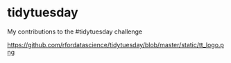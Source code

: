 # tidytuesday
My contributions to the #tidytuesday challenge

https://github.com/rfordatascience/tidytuesday/blob/master/static/tt_logo.png
